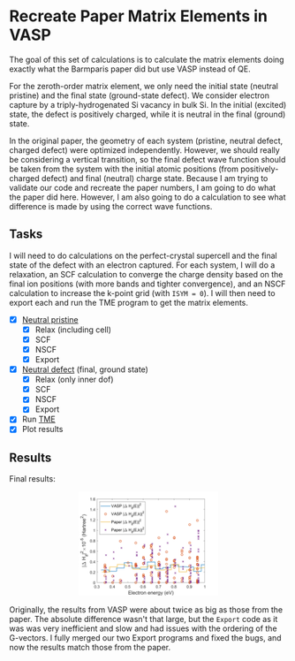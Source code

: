 # Recreate Paper Matrix Elements in VASP

The goal of this set of calculations is to calculate the matrix elements doing exactly what the Barmparis paper did but use VASP instead of QE.

For the zeroth-order matrix element, we only need the initial state (neutral pristine) and the final state (ground-state defect). We consider electron capture by a triply-hydrogenated Si vacancy in bulk Si. In the initial (excited) state, the defect is positively charged, while it is neutral in the final (ground) state.

In the original paper, the geometry of each system (pristine, neutral defect, charged defect) were optimized independently. However, we should really be considering a vertical transition, so the final defect wave function should be taken from the system with the initial atomic positions (from positively-charged defect) and final (neutral) charge state. Because I am trying to validate our code and recreate the paper numbers, I am going to do what the paper did here. However, I am also going to do a calculation to see what difference is made by using the correct wave functions. 

## Tasks

I will need to do calculations on the perfect-crystal supercell and the final state of the defect with an electron captured. For each system, I will do a relaxation, an SCF calculation to converge the charge density based on the final ion positions (with more bands and tighter convergence), and an NSCF calculation to increase the k-point grid (with `ISYM = 0`). I will then need to export each and run the TME program to get the matrix elements.

- [x] [Neutral pristine](./VASP/pristine/)
  - [x] Relax (including cell)
  - [x] SCF
  - [x] NSCF
  - [x] Export
- [x] [Neutral defect](./VASP/finalChargeState/finalPositions/) (final, ground state)
  - [x] Relax (only inner dof)
  - [x] SCF
  - [x] NSCF
  - [x] Export
- [x] Run [TME](./TME/)
- [x] Plot results

## Results

Final results:

<p align="center">
  <img src="./VASPvsPaper.png" width="50%">
</p>

Originally, the results from VASP were about twice as big as those from the paper. The absolute difference wasn't that large, but the `Export` code as it was was very inefficient and slow and had issues with the ordering of the G-vectors. I fully merged our two Export programs and fixed the bugs, and now the results match those from the paper. 
